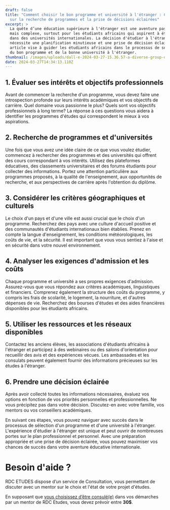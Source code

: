 ```yaml
---
draft: false
title: "Comment choisir le bon programme et université à l'étranger : Conseils
  sur la recherche de programmes et la prise de décisions éclairées"
excerpt: >
  La quête d’une éducation supérieure à l'étranger est une aventure passionnante
  mais complexe, surtout pour les étudiants africains qui aspirent à étudier
  dans des universités internationales. La décision d'étudier à l'étranger
  nécessite une planification minutieuse et une prise de décision éclairée. Cet
  article vise à guider les étudiants africains dans le processus de sélection
  du bon programme et de la bonne université à l'étranger.
thumbnail: /images/uploads/dall-e-2024-03-27-15.36.57-a-diverse-group-of-african-students-excitedly-looking-at-a-globe-together-symbolizing-their-plans-to-study-abroad.-the-scene-is-set-in-a-brightly-lit.jpg
date: 2024-03-27T14:34:13.110Z
---
```

## 1. Évaluer ses intérêts et objectifs professionnels

Avant de commencer la recherche d'un programme, vous devez faire une introspection profonde sur leurs intérêts académiques et vos objectifs de carrière. Quel domaine vous passionne le plus? Quels sont vos objectifs professionnels à long terme? La réponse à ces questions vous aidera à identifier les programmes d'études qui correspondent le mieux à vos aspirations.

## 2. Recherche de programmes et d'universités

Une fois que vous avez une idée claire de ce que vous voulez étudier, commencez à rechercher des programmes et des universités qui offrent des cours correspondant à vos intérêts. Utilisez des plateformes éducatives, des classements universitaires et des forums étudiants pour collecter des informations. Portez une attention particulière aux programmes proposés, à la qualité de l'enseignement, aux opportunités de recherche, et aux perspectives de carrière après l'obtention du diplôme.

## 3. Considérer les critères géographiques et culturels

Le choix d'un pays et d'une ville est aussi crucial que le choix d'un programme. Recherchez des pays avec une culture d'accueil positive et des communautés d'étudiants internationaux bien établies. Prenez en compte la langue d'enseignement, les conditions météorologiques, les coûts de vie, et la sécurité. Il est important que vous vous sentiez à l'aise et en sécurité dans votre nouvel environnement.

## 4. Analyser les exigences d'admission et les coûts

Chaque programme et université a ses propres exigences d'admission. Assurez-vous que vous répondez aux critères académiques, linguistiques et financiers. Comprenez également la structure des coûts du programme, y compris les frais de scolarité, le logement, la nourriture, et d'autres dépenses de vie. Recherchez des bourses d'études et des aides financières disponibles pour les étudiants africains.

## 5. Utiliser les ressources et les réseaux disponibles

Contactez les anciens élèves, les associations d'étudiants africains à l'étranger et participez à des webinaires ou des salons d'orientation pour recueillir des avis et des expériences vécues. Les ambassades et les consulats peuvent également fournir des informations précieuses sur les études à l'étranger.

## 6. Prendre une décision éclairée

Après avoir collecté toutes les informations nécessaires, évaluez vos options en fonction de vos priorités personnelles et professionnelles. Ne vous précipitez pas dans votre décision. Discutez-en avec votre famille, vos mentors ou vos conseillers académiques.

En suivant ces étapes, vous pouvez naviguer avec succès dans le processus de sélection d'un programme et d'une université à l'étranger. L'expérience d'étudier à l'étranger est unique et peut ouvrir de nombreuses portes sur le plan professionnel et personnel. Avec une préparation appropriée et une prise de décision éclairée, vous pouvez maximiser vos chances de succès dans votre aventure éducative internationale.

# B﻿esoin d'aide ?

RDC ETUDES dispose d’un service de Consultation, vous permettant de discuter avec un mentor sur le choix et l'état de votre projet d'études. 

En supposant que [vous choisissez d’être consulé(e)](https://www.rdcetudes.com/accompagnement) dans vos démarches par un mentor de RDC Etudes, vous devez prévoir entre **30$**.